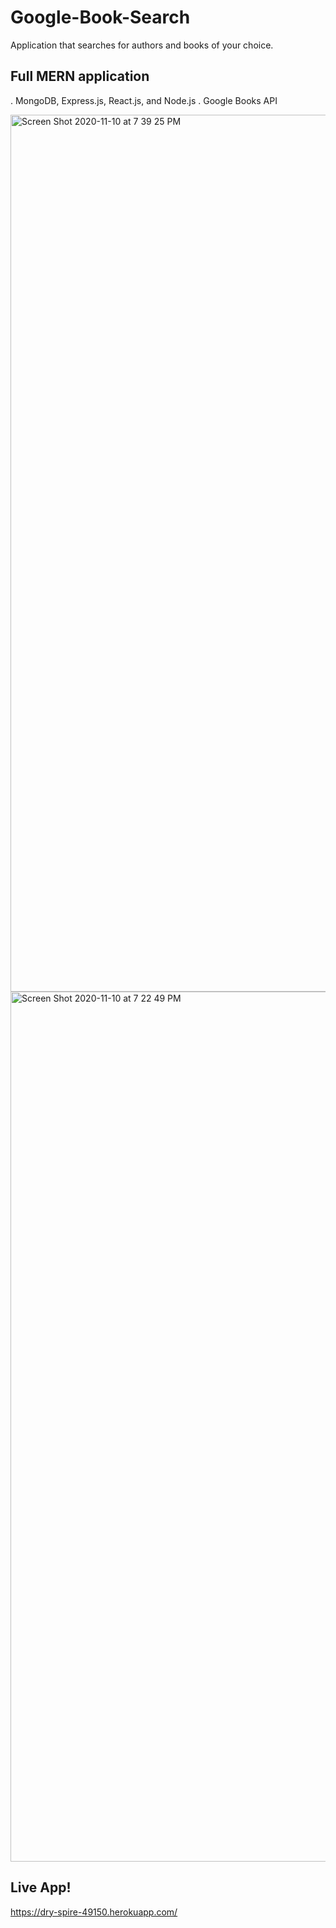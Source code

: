 # Google-Book-Search

Application that searches for authors and books of your choice.

## Full MERN application 

. MongoDB, Express.js, React.js, and Node.js
. Google Books API

<img width="1403" alt="Screen Shot 2020-11-10 at 7 39 25 PM" src="https://user-images.githubusercontent.com/64607428/98754053-d2e01e80-2393-11eb-8a32-307bdcfa943e.png">

<img width="1392" alt="Screen Shot 2020-11-10 at 7 22 49 PM" src="https://user-images.githubusercontent.com/64607428/98754058-d5427880-2393-11eb-8bff-6ec441ee3974.png">

## Live App!
https://dry-spire-49150.herokuapp.com/
